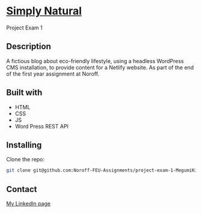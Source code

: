 # [Simply Natural](https://funny-boba-e7553f.netlify.app/) 
Project Exam 1

## Description
A fictious blog about eco-friendly lifestyle, using a headless WordPress CMS installation, to provide content for a Netlify website.
As part of the end of the first year assignment at Noroff.


## Built with
- HTML
- CSS
- JS
- Word Press REST API

## Installing
Clone the repo:

```bash
git clone git@github.com:Noroff-FEU-Assignments/project-exam-1-MegumiKim.git
```
## Contact
[My LinkedIn page](www.linkedin.com/in/kimuramegumi/)

